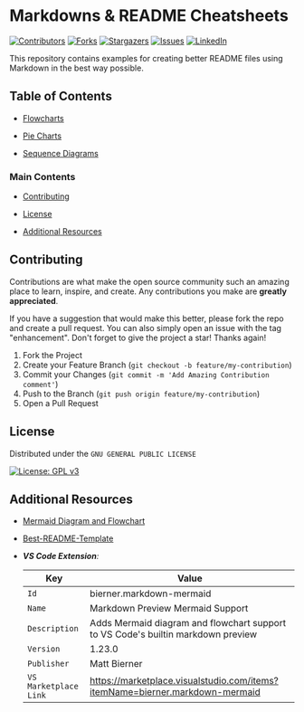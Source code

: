 # Markdowns & README Cheatsheets

<!-- PROJECT SHIELDS -->
<!--
*** I'm using markdown "reference style" links for readability.
*** Reference links are enclosed in brackets [ ] instead of parentheses ( ).
*** See the bottom of this document for the declaration of the reference variables
*** for contributors-url, forks-url, etc. This is an optional, concise syntax you may use.
*** https://www.markdownguide.org/basic-syntax/#reference-style-links
-->
[![Contributors][contributors-shield]][contributors-url]
[![Forks][forks-shield]][forks-url]
[![Stargazers][stars-shield]][stars-url]
[![Issues][issues-shield]][issues-url]
[![LinkedIn][linkedin-shield]][linkedin-url]


This repository contains examples for creating better README files using Markdown in the best way possible.


## Table of Contents

- [Flowcharts](flowcharts#section)

- [Pie Charts](pie-charts#section)

- [Sequence Diagrams](sequence-diagrams#section)


### Main Contents

- [Contributing](#contributing)

- [License](#license)

- [Additional Resources](#additional-resources)


<!-- CONTRIBUTING -->
## Contributing

Contributions are what make the open source community such an amazing place to learn, inspire, and create. Any contributions you make are **greatly appreciated**.

If you have a suggestion that would make this better, please fork the repo and create a pull request. You can also simply open an issue with the tag "enhancement".
Don't forget to give the project a star! Thanks again!

1. Fork the Project
2. Create your Feature Branch (`git checkout -b feature/my-contribution`)
3. Commit your Changes (`git commit -m 'Add Amazing Contribution comment'`)
4. Push to the Branch (`git push origin feature/my-contribution`)
5. Open a Pull Request


<!-- LICENSE -->
## License

Distributed under the `GNU GENERAL PUBLIC LICENSE`

[![License: GPL v3][license-shield]][license-url]


## Additional Resources

- [Mermaid Diagram and Flowchart](https://mermaid.js.org/syntax/examples.html)

- [Best-README-Template](https://github.com/othneildrew/Best-README-Template)

- _**VS Code Extension**:_

    | Key                   | Value |
    |-----------------------|---------|
    | `Id`                  | bierner.markdown-mermaid |
    | `Name`                | Markdown Preview Mermaid Support |
    | `Description`         | Adds Mermaid diagram and flowchart support to VS Code's builtin markdown preview |
    | `Version`             | 1.23.0 |
    | `Publisher`           | Matt Bierner |
    | `VS Marketplace Link` | https://marketplace.visualstudio.com/items?itemName=bierner.markdown-mermaid |



<!-- Helper Links & Images -->
<!-- https://www.markdownguide.org/basic-syntax/#reference-style-links -->
[contributors-shield]: https://img.shields.io/github/contributors/koseburak/markdown-readme-cheatsheet.svg?style=for-the-badge
[contributors-url]: https://github.com/koseburak/markdown-readme-cheatsheet/graphs/contributors

[forks-shield]: https://img.shields.io/github/forks/koseburak/markdown-readme-cheatsheet.svg?style=for-the-badge
[forks-url]: https://github.com/koseburak/markdown-readme-cheatsheet/network/members

[stars-shield]: https://img.shields.io/github/stars/koseburak/markdown-readme-cheatsheet.svg?style=for-the-badge
[stars-url]: https://github.com/koseburak/markdown-readme-cheatsheet/stargazers

[issues-shield]: https://img.shields.io/github/issues/koseburak/markdown-readme-cheatsheet.svg?style=for-the-badge
[issues-url]: https://github.com/koseburak/markdown-readme-cheatsheet/issues

[license-shield]: https://img.shields.io/badge/License-GPLv3-blue.svg
[license-url]: https://github.com/koseburak/markdown-readme-cheatsheet/blob/main/LICENSE

[linkedin-shield]: https://img.shields.io/badge/-LinkedIn-black.svg?style=for-the-badge&logo=linkedin&colorB=555
[linkedin-url]: https://linkedin.com/in/kose-burak

